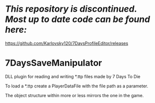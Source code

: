 
# *This repository is discontinued. Most up to date code can be found here:*

https://github.com/Karlovsky120/7DaysProfileEditor/releases




# 7DaysSaveManipulator
DLL plugin for reading and writing *.ttp files made by 7 Days To Die

To load a *.ttp create a PlayerDataFile with the file path as a parameter.

The object structure within more or less mirrors the one in the game.
